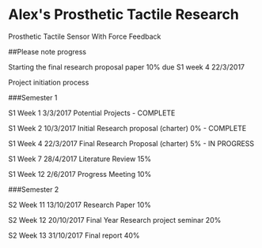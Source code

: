 # Alex's Prosthetic Tactile Research

Prosthetic Tactile Sensor With Force Feedback

##Please note progress

Starting the final research proposal paper 10% due S1 week 4 22/3/2017 

Project initiation process


###Semester 1

S1 Week 1 3/3/2017 Potential Projects - COMPLETE

S1 Week 2 10/3/2017 Initial Research proposal (charter) 0% - COMPLETE

S1 Week 4 22/3/2017 Final Research Proposal (charter) 5% - IN PROGRESS

S1 Week 7 28/4/2017  Literature Review 15% 

S1 Week 12 2/6/2017 Progress Meeting 10%




###Semester 2

S2 Week 11 13/10/2017 Research Paper 10%

S2 Week 12 20/10/2017 Final Year Research project seminar 20%

S2 Week 13 31/10/2017 Final report 40%
